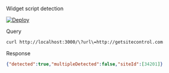 Widget script detection 

[![Deploy](https://www.herokucdn.com/deploy/button.svg)](https://heroku.com/deploy)

Query

```sh
curl http://localhost:3000/\?url\=http://getsitecontrol.com
```

Response

```json
{"detected":true,"multipleDetected":false,"siteId":[34201]}
```